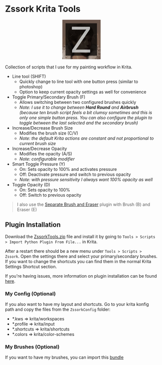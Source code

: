 
# Zssork Krita Tools

<p align="center">
  <img src="./thumbnail.jpg" width="25%"> 
</p>

Collection of scripts that I use for my painting workflow in Krita.

- Line tool (SHIFT)
  - Quickly change to line tool with one button press (similar to photoshop)
  - Option to keep current opacity settings as well for convenience
- Toggle Primary/Secondary Brush (F)
  - Allows switching between two configured brushes quickly
  - _Note: I use it to change between **Hard Round** and **Airbrush** (because ten brush script feels a bit clumsy sometimes and this is only one simple button press. You can also configure the plugin to toggle between the last selected and the secondary brush)_
- Increase/Decrease Brush Size
  - Modifies the brush size (C/V)
  - _Note: the default Krita actions are constant and not proportional to current brush size_
- Increase/Decrease Opacity
  - Modifies the opacity (A/S)
  - _Note: configurable modifier_
- Smart Toggle Pressure (Y)
  - On: Sets opacity to 100% and activates pressure
  - Off: Deactivate pressure and switch to previous opacity 
  - _Note: with pressure sensitivity I always want 100% opacity as well_
- Toggle Opacity (D)
  - On: Sets opacity to 100%
  - Off: Switch to previous opacity

> I also use the [Separate Brush and Eraser](https://github.com/ollyisonit/krita-separate-brush-eraser) plugin with Brush (B) and Eraser (E)

## Plugin Installation

Download the [ZssorkTools.zip](https://github.com/Readock/ZssorkTools/archive/refs/heads/main.zip) file and install it by going to `Tools > Scripts > Import Python Plugin From File...` in Krita. 

After a restart there should be a new menu under `Tools > Scripts > Zssork`. Open the settings there and select your primary/secondary brushes. If you want to change the shortcuts you can find them in the normal Krita Settings Shortcut section. 

If you're having issues, more information on plugin installation can be found [here](https://docs.krita.org/en/user_manual/python_scripting/install_custom_python_plugin.html).

### My Config (Optional)
If you also want to have my layout and shortcuts. Go to your krita konfig path and copy the files from the `ZssorkConfig` folder:

- *.kws => krita/workspaces
- *.profile => krita/input
- *.shortcuts => krita/shortcuts
- *.colors => krita/color-schemes

### My Brushes (Optional)

If you want to have my brushes, you can import this [bundle](https://raw.githubusercontent.com/Readock/ZssorkTools/main/zssork.bundle)